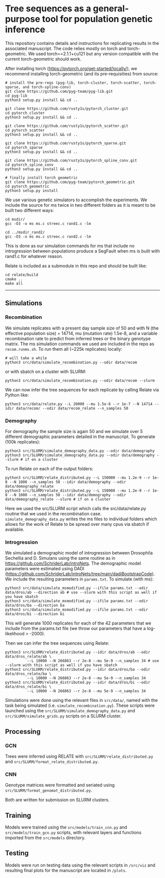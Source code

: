 # Tree sequences as a general-purpose tool for population genetic inference

This repository contains details and instructions for replicating results in the associated manuscript.
The code relies mostly on torch and torch-geometric.  We used torch==2.1.1+cu121 but any version compatible with the current torch-geometric should work. 

After installing torch (https://pytorch.org/get-started/locally/), we recommend installing torch-geometric (and its pre-requisities) from source:

```
# install the pre-reqs (pyg-lib, torch-cluster, torch-scatter, torch-sparse, and torch-spline-conv)
git clone https://github.com/pyg-team/pyg-lib.git
cd pyg-lib
python3 setup.py install && cd ..

git clone https://github.com/rusty1s/pytorch_cluster.git
cd pytorch_cluster
python3 setup.py install && cd ..

git clone https://github.com/rusty1s/pytorch_scatter.git
cd pytorch_scatter
python3 setup.py install && cd ..

git clone https://github.com/rusty1s/pytorch_sparse.git
cd pytorch_sparse
python3 setup.py install && cd ..

git clone https://github.com/rusty1s/pytorch_spline_conv.git
cd pytorch_spline_conv
python3 setup.py install && cd ..

# finally install torch geometric
git clone https://github.com/pyg-team/pytorch_geometric.git
cd pytorch_geometric
python3 setup.py install
```
We use various genetic simulators to accomplish the experiments.  We include the source for ms twice in two different folders as it is meant to be built two different ways: 
```
cd msdir/
gcc -O3 -o ms ms.c streec.c rand1.c -lm

cd ../msdir_rand2/
gcc -O3 -o ms ms.c streec.c rand2.c -lm
```
This is done as our simulation commands for ms that include no introgression between populations produce a SegFault when ms is built with rand1.c for whatever reason.

Relate is included as a submodule in this repo and should be built like:
```
cd relate/build
cmake ..
make all
```

---
## Simulations

### Recombination

We simulate replicates with a present day sample size of 50 and with N (the effective population size) = 14714, mu (mutation rate) 1.5e-8, and a variable recombination rate to predict from inferred trees or the binary genotype matrix.  The ms simulation commands we used are included in the repo as `recom.runms.sh`.  To run them all (~225k replicates) locally:

```
# will take a while
python3 src/data/simulate_recombination.py --odir data/recom
```

or with sbatch on a cluster with SLURM:

```
python3 src/data/simulate_recombination.py --odir data/recom --slurm
```

We can now infer the tree sequences for each replicate by calling Relate via Python like:

```
python3 src/data/relate.py --L 20000 --mu 1.5e-8 --r 1e-7 --N 14714 --idir data/recom/ --odir data/recom_relate --n_samples 50
```

### Demography

For demography the sample size is again 50 and we simulate over 5 different demographic parameters detailed in the manuscript.  To generate (100k replicates):

```
python3 src/SLURM/simulate_demography_data.py --odir data/demography
python3 src/SLURM/simulate_demography_data.py --odir data/demography --slurm # if on a cluster
```

To run Relate on each of the output folders:

```
python3 src/SLURM/relate_distributed.py --L 150000 --mu 1.2e-9 --r 1e-8 --N 1000 --n_samples 50 --idir data/demography --odir data/demography_relate
python3 src/SLURM/relate_distributed.py --L 150000 --mu 1.2e-9 --r 1e-8 --N 1000 --n_samples 50 --idir data/demography --odir data/demography_relate --slurm # if on a cluster
```

Here we used the src/SLURM script which calls the src/data/relate.py routine that we used in the recombination case. `simulate_demography_data.py` writes the ms files to individual folders which allows for the work of Relate to be spread over many cpus via sbatch if available.

### Introgression

We simulated a demographic model of introgression between Drosophila Sechellia and D. Simulans using the same routine as in https://github.com/SchriderLab/introNets.  The demographic model parameters were estimated using DADI (https://github.com/SchriderLab/introNets/tree/main/dadiBootstrapCode).  We include the resulting parameters in `params.txt`.  To simulate (with ms):

```
python3 src/data/simulate_msmodified.py --ifile params.txt --odir data/dros/ab --direction ab # use --slurm with this script as well if you have sbatch
python3 src/data/simulate_msmodified.py --ifile params.txt --odir data/dros/ba --direction ba
python3 src/data/simulate_msmodified.py --ifile params.txt --odir data/dros/bi --direction bi
```

This will generate 1000 replicates for each of the 42 parameters that we include from the params.txt file (we throw our parameters that have a log-likelihood > -2000).

Then we can infer the tree sequences using Relate:

```
python3 src/SLURM/relate_distributed.py --idir data/dros/ab --odir data/dros_relate/ab \
          --L 10000 --N 266863 --r 2e-8 --mu 5e-9 --n_samples 34 # use --slurm with this script as well if you have sbatch
python3 src/SLURM/relate_distributed.py --idir data/dros/ba --odir data/dros_relate/ba \
          --L 10000 --N 266863 --r 2e-8 --mu 5e-9 --n_samples 34
python3 src/SLURM/relate_distributed.py --idir data/dros/bi --odir data/dros_relate/bi \
          --L 10000 --N 266863 --r 2e-8 --mu 5e-9 --n_samples 34
```

Simulations were done using the relevant files in `src/data/`, named with the task being simulated (i.e. `simulate_recombination.py`). These scripts were launched using the `src/SLURM/simulate_demography_data.py` and `src/SLURM/simulate_grids.py` scripts on a SLURM cluster.

## Processing

### GCN

Trees were inferred using RELATE with `src/SLURM/relate_distributed.py` and `src/SLURM/format_relate_distributed.py`.

### CNN

Genotype matrices were formatted and seriated using `src/SLURM/format_genomat_distributed.py`.

Both are written for submission on SLURM clusters.

## Training

Models were trained using the `src/models/train_cnn.py` and `src/models/train_gcn.py` scripts, with relevant layers and functions imported from the `src/models` directory.

## Testing

Models were run on testing data using the relevant scripts in `/src/viz` and resulting final plots for the manuscript are located in `/plots`.
